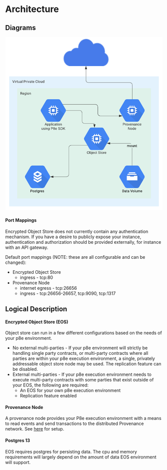 # Architecture

## Diagrams

![P8e Execution Environment](../../.gitbook/assets/single-node-object-store-3-.png)

#### Port Mappings

Encrypted Object Store does not currently contain any authentication mechanism. If you have a desire to publicly expose your instance, authentication and authorization should be provided externally, for instance with an API gateway.

Default port mappings \(NOTE: these are all configurable and can be changed\):

* Encrypted Object Store
  * ingress - tcp:80
* Provenance Node
  * internet egress - tcp:26656
  * ingress - tcp:26656-26657, tcp:9090, tcp:1317

## Logical Description

#### Encrypted Object Store \(EOS\)

Object store can run in a few different configurations based on the needs of your p8e environment.

* No external multi-parties - If your p8e environment will strictly be handling single party contracts, or multi-party contracts where all parties are within your p8e execution environment, a single, privately addressable object store node may be used. The replication feature can be disabled.
* External multi-parties - If your p8e execution environment needs to execute multi-party contracts with some parties that exist outside of your EOS, the following are required:
  * An  EOS for your own p8e execution environment
  * Replication feature enabled

#### Provenance Node

A provenance node provides your P8e execution environment with a means to read events and send transactions to the distributed Provenance network. See [here](../../blockchain/running-a-node/running-a-node-1/) for setup.

#### Postgres 13

EOS requires postgres for persisting data. The cpu and memory requirements will largely depend on the amount of data EOS environment will support.

